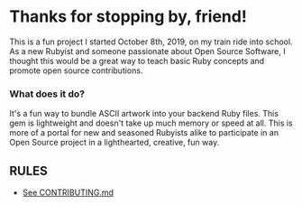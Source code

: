 # Thanks for stopping by, friend!

This is a fun project I started October 8th, 2019, on my train ride into school. As a new Rubyist and someone passionate about Open Source Software, I thought this would be a great way to teach basic Ruby concepts and promote open source contributions.

### What does it do? 

It's a fun way to bundle ASCII artwork into your backend Ruby files. This gem is lightweight and doesn't take up much memory or speed at all. This is more of a portal for new and seasoned Rubyists alike to participate in an Open Source project in a lighthearted, creative, fun way.

## RULES

- [See CONTRIBUTING.md](CONTRIBUTING.md)

